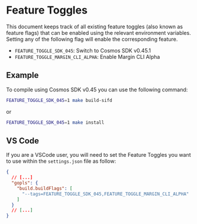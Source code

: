 # Feature Toggles

This document keeps track of all existing feature toggles (also known as feature flags) that can be enabled using the relevant environment variables. Setting any of the following flag will enable the corresponding feature.

- `FEATURE_TOGGLE_SDK_045`: Switch to Cosmos SDK v0.45.1
- `FEATURE_TOGGLE_MARGIN_CLI_ALPHA`: Enable Margin CLI Alpha

## Example

To compile using Cosmos SDK v0.45 you can use the following command:

```bash
FEATURE_TOGGLE_SDK_045=1 make build-sifd
```

or

```bash
FEATURE_TOGGLE_SDK_045=1 make install
```

## VS Code

If you are a VSCode user, you will need to set the Feature Toggles you want to use within the `settings.json` file as follow:

```json
{
  // [...]
  "gopls": {
    "build.buildFlags": [
      "--tags=FEATURE_TOGGLE_SDK_045,FEATURE_TOGGLE_MARGIN_CLI_ALPHA"
    ]
  }
  // [...]
}
```

